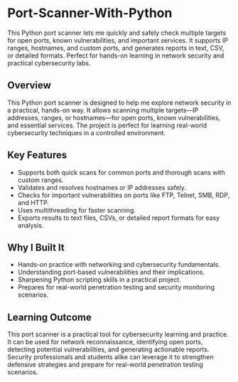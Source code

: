 # Port-Scanner-With-Python
This Python port scanner lets me quickly and safely check multiple targets for open ports, known vulnerabilities, and important services. It supports IP ranges, hostnames, and custom ports, and generates reports in text, CSV, or detailed formats. Perfect for hands-on learning in network security and practical cybersecurity labs.

## Overview

This Python port scanner is designed to help me explore network security in a practical, hands-on way. It allows scanning multiple targets—IP addresses, ranges, or hostnames—for open ports, known vulnerabilities, and essential services. The project is perfect for learning real-world cybersecurity techniques in a controlled environment.

## Key Features
- Supports both quick scans for common ports and thorough scans with custom ranges.
- Validates and resolves hostnames or IP addresses safely.
- Checks for important vulnerabilities on ports like FTP, Telnet, SMB, RDP, and HTTP.
- Uses multithreading for faster scanning.
- Exports results to text files, CSVs, or detailed report formats for easy analysis.

## Why I Built It
- Hands-on practice with networking and cybersecurity fundamentals.
- Understanding port-based vulnerabilities and their implications.
- Sharpening Python scripting skills in a practical project.
- Prepares for real-world penetration testing and security monitoring scenarios.

## Learning Outcome 
This port scanner is a practical tool for cybersecurity learning and practice. It can be used for network reconnaissance, identifying open ports, detecting potential vulnerabilities, and generating actionable reports. Security professionals and students alike can leverage it to strengthen defensive strategies and prepare for real-world penetration testing scenarios.
